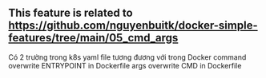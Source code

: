 ## This feature is related to https://github.com/nguyenbuitk/docker-simple-features/tree/main/05_cmd_args

Có 2 trường trong k8s yaml file tương đương với trong Docker
command overwrite ENTRYPOINT in Dockerfile
args overwrite CMD in Dockerfile
